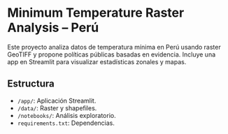 # Minimum Temperature Raster Analysis – Perú

Este proyecto analiza datos de temperatura mínima en Perú usando raster GeoTIFF y propone políticas públicas basadas en evidencia. Incluye una app en Streamlit para visualizar estadísticas zonales y mapas.

## Estructura
- `/app/`: Aplicación Streamlit.
- `/data/`: Raster y shapefiles.
- `/notebooks/`: Análisis exploratorio.
- `requirements.txt`: Dependencias.
